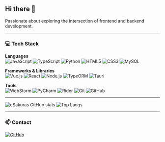 ## Hi there 👋  

Passionate about exploring the intersection of frontend and backend development.  

---

### 💻 Tech Stack  

**Languages**  
![JavaScript](https://img.shields.io/badge/JavaScript-323330?style=flat-square&logo=javascript&logoColor=F7DF1E)
![TypeScript](https://img.shields.io/badge/TypeScript-007ACC?style=flat-square&logo=typescript&logoColor=white)
![Python](https://img.shields.io/badge/Python-3776AB?style=flat-square&logo=python&logoColor=white)
![HTML5](https://img.shields.io/badge/HTML5-E34F26?style=flat-square&logo=html5&logoColor=white)
![CSS3](https://img.shields.io/badge/CSS3-1572B6?style=flat-square&logo=css3&logoColor=white)
![MySQL](https://img.shields.io/badge/MySQL-005C84?style=flat-square&logo=mysql&logoColor=white)

**Frameworks & Libraries**  
![Vue.js](https://img.shields.io/badge/Vue.js-35495E?style=flat-square&logo=vuedotjs&logoColor=4FC08D)
![React](https://img.shields.io/badge/React-20232A?style=flat-square&logo=react&logoColor=61DAFB)
![Node.js](https://img.shields.io/badge/Node.js-339933?style=flat-square&logo=nodedotjs&logoColor=white)
![TypeORM](https://img.shields.io/badge/TypeORM-262626?style=flat-square&logo=typeorm&logoColor=red)
![Tauri](https://img.shields.io/badge/Tauri-FFC131?style=flat-square&logo=tauri&logoColor=white)

**Tools**  
![WebStorm](https://img.shields.io/badge/WebStorm-000000?style=flat-square&logo=webstorm&logoColor=00C4FF)
![PyCharm](https://img.shields.io/badge/PyCharm-000000?style=flat-square&logo=pycharm&logoColor=21D789)
![Rider](https://img.shields.io/badge/Rider-000000?style=flat-square&logo=rider&logoColor=F06B97)
![Git](https://img.shields.io/badge/Git-F05033?style=flat-square&logo=git&logoColor=white)
![GitHub](https://img.shields.io/badge/GitHub-181717?style=flat-square&logo=github&logoColor=white)

---

![eSakuras GitHub stats](https://github-readme-stats.vercel.app/api?username=eSakuras&show_icons=true&theme=transparent&hide_border=true)
![Top Langs](https://github-readme-stats.vercel.app/api/top-langs/?username=eSakuras&layout=compact&theme=transparent&hide_border=true)

---

### 📫 Contact  
[![GitHub](https://img.shields.io/badge/GitHub-eSakuras-181717?style=flat-square&logo=github)](https://github.com/eSakuras)
<!-- [![Email](https://img.shields.io/badge/Email-example@gmail.com-222?style=flat-square&logo=gmail&logoColor=white)](mailto:example@gmail.com) -->
